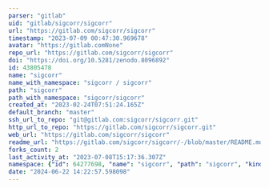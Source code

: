 ```yaml
---
parser: "gitlab"
uid: "gitlab/sigcorr/sigcorr"
url: "https://gitlab.com/sigcorr/sigcorr"
timestamp: "2023-07-09 00:47:30.969678"
avatar: "https://gitlab.comNone"
repo_url: "https://gitlab.com/sigcorr/sigcorr"
doi: "https://doi.org/10.5281/zenodo.8096892"
id: 43805478
name: "sigcorr"
name_with_namespace: "sigcorr / sigcorr"
path: "sigcorr"
path_with_namespace: "sigcorr/sigcorr"
created_at: "2023-02-24T07:51:24.165Z"
default_branch: "master"
ssh_url_to_repo: "git@gitlab.com:sigcorr/sigcorr.git"
http_url_to_repo: "https://gitlab.com/sigcorr/sigcorr.git"
web_url: "https://gitlab.com/sigcorr/sigcorr"
readme_url: "https://gitlab.com/sigcorr/sigcorr/-/blob/master/README.md"
forks_count: 2
last_activity_at: "2023-07-08T15:17:36.307Z"
namespace: {"id": 64277698, "name": "sigcorr", "path": "sigcorr", "kind": "group", "full_path": "sigcorr", "parent_id": null, "avatar_url": null, "web_url": "https://gitlab.com/groups/sigcorr"}
date: "2024-06-22 14:22:57.598098"
---
```


